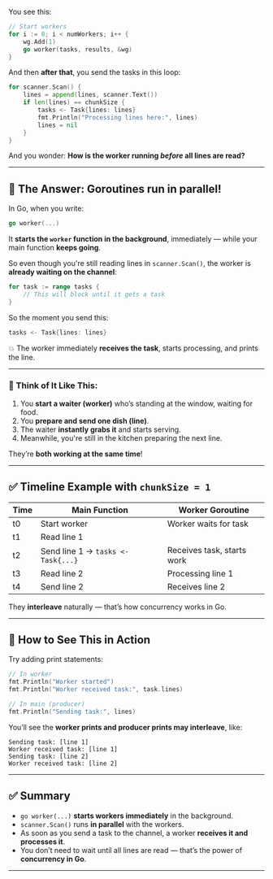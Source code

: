 You see this:

```go
// Start workers
for i := 0; i < numWorkers; i++ {
    wg.Add(1)
    go worker(tasks, results, &wg)
}
```

And then **after that**, you send the tasks in this loop:

```go
for scanner.Scan() {
    lines = append(lines, scanner.Text())
    if len(lines) == chunkSize {
        tasks <- Task{lines: lines}
        fmt.Println("Processing lines here:", lines)
        lines = nil
    }
}
```

And you wonder:
**How is the worker running *before* all lines are read?**

---

## 🔑 The Answer: **Goroutines run in parallel!**

In Go, when you write:

```go
go worker(...)
```

It **starts the `worker` function in the background**, immediately — while your main function **keeps going**.

So even though you're still reading lines in `scanner.Scan()`, the worker is **already waiting on the channel**:

```go
for task := range tasks {
    // This will block until it gets a task
}
```

So the moment you send this:

```go
tasks <- Task{lines: lines}
```

💥 The worker immediately **receives the task**, starts processing, and prints the line.

---

### 🧠 Think of It Like This:

1. You **start a waiter (worker)** who’s standing at the window, waiting for food.
2. You **prepare and send one dish (line)**.
3. The waiter **instantly grabs it** and starts serving.
4. Meanwhile, you're still in the kitchen preparing the next line.

They’re **both working at the same time**!

---

## ✅ Timeline Example with `chunkSize = 1`

| Time | Main Function                      | Worker Goroutine           |
| ---- | ---------------------------------- | -------------------------- |
| t0   | Start worker                       | Worker waits for task      |
| t1   | Read line 1                        |                            |
| t2   | Send line 1 → `tasks <- Task{...}` | Receives task, starts work |
| t3   | Read line 2                        | Processing line 1          |
| t4   | Send line 2                        | Receives line 2            |

They **interleave** naturally — that’s how concurrency works in Go.

---

## 👀 How to See This in Action

Try adding print statements:

```go
// In worker
fmt.Println("Worker started")
fmt.Println("Worker received task:", task.lines)

// In main (producer)
fmt.Println("Sending task:", lines)
```

You’ll see the **worker prints and producer prints may interleave**, like:

```
Sending task: [line 1]
Worker received task: [line 1]
Sending task: [line 2]
Worker received task: [line 2]
```

---

## ✅ Summary

* `go worker(...)` **starts workers immediately** in the background.
* `scanner.Scan()` runs **in parallel** with the workers.
* As soon as you send a task to the channel, a worker **receives it and processes it**.
* You don’t need to wait until all lines are read — that’s the power of **concurrency in Go**.

---

